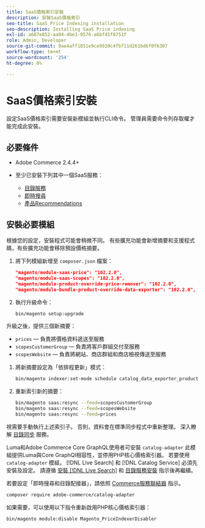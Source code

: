 ```yaml
---
title: SaaS價格索引安裝
description: 安裝SaaS價格索引
seo-title: SaaS Price Indexing installation
seo-description: Installing SaaS Price indexing
exl-id: a607e852-aa04-4be3-9576-a6bf45f8751f
role: Admin, Developer
source-git-commit: 9ae4aff1851e9ce9920c4fbf11d2616d6f0f6307
workflow-type: tm+mt
source-wordcount: '254'
ht-degree: 0%

---
```


# SaaS價格索引安裝

設定SaaS價格索引需要安裝新模組並執行CLI命令。 管理員需要命令列存取權才能完成此安裝。

## 必要條件

* Adobe Commerce 2.4.4+
* 至少已安裝下列其中一個SaaS服務：

   * [目錄服務](../catalog-service/overview.md)
   * [即時搜尋](../live-search/guide-overview.md)
   * [產品Recommendations](../product-recommendations/guide-overview.md)

## 安裝必要模組

根據您的設定，安裝程式可能會稍微不同。
有些擴充功能會新增摘要和支援程式碼，有些擴充功能會移除預設價格摘要。

1. 將下列模組新增至 `composer.json` 檔案：

   ```json
   "magento/module-saas-price": "102.2.0",
   "magento/module-saas-scopes": "102.2.0",
   "magento/module-product-override-price-remover": "102.2.0",
   "magento/module-bundle-product-override-data-exporter": "102.2.0",
   ```

1. 執行升級命令：

   ```bash
   bin/magento setup:upgrade
   ```

升級之後，提供三個新摘要：

* `prices`  — 負責將價格資料遞送至服務
* `scopesCustomerGroup`  — 負責將客戶群組交付至服務
* `scopesWebsite`  — 負責將網站、商店群組和商店檢視傳送至服務


1. 將新摘要設定為「依排程更新」模式：

   ```bash
   bin/magento indexer:set-mode schedule catalog_data_exporter_product_prices scopes_customergroup_data_exporter scopes_website_data_exporter
   ```

1. 重新索引新的摘要：

   ```bash
   bin/magento saas:resync --feed=scopesCustomerGroup
   bin/magento saas:resync --feed=scopesWebsite
   bin/magento saas:resync --feed=prices
   ```

視需要手動執行上述索引子。 否則，資料會在標準同步程式中重新整理。 深入瞭解 [目錄同步](../landing/catalog-sync.md) 服務。

Luma和Adobe Commerce Core GraphQL使用者可安裝 `catalog-adapter` 此模組提供Luma與Core GraphQl相容性，並停用PHP核心價格索引器。
若要使用 `catalog-adapter` 模組， [!DNL Live Search] 和 [!DNL Catalog Service] 必須先安裝及設定。 請遵循 [安裝 [!DNL Live Search]](../live-search/install.md) 和 [目錄服務安裝](../catalog-service/installation.md) 指示後再繼續。

若要設定「即時搜尋和目錄配接器」，請依照 [Commerce服務聯結器](https://experienceleague.adobe.com/docs/commerce-merchant-services/user-guides/integration-services/saas.html?lang=en) 指示。

```bash
composer require adobe-commerce/catalog-adapter
```

如果需要，可以使用以下指令重新啟用PHP核心價格索引器：

```bash
bin/magento module:disable Magento_PriceIndexerDisabler
```
